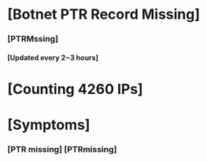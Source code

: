 # [Botnet PTR Record Missing]
### [PTRMssing]
#### [Updated every 2~3 hours]

# [Counting 4260 IPs]

# [Symptoms] 
###   [PTR missing] [PTRmissing]
